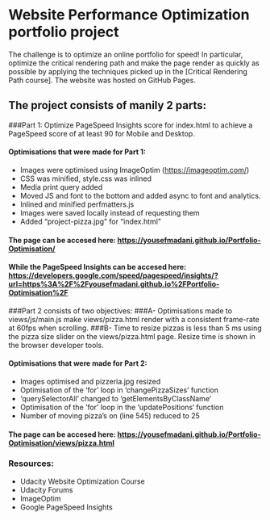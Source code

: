 # Website Performance Optimization portfolio project

The challenge is to optimize an online portfolio for speed! In particular, optimize the critical rendering path and make the page render as quickly as possible by applying the techniques picked up in the [Critical Rendering Path course]. The website was hosted on GitHub Pages.


## The project consists of manily 2 parts:

###Part 1: Optimize PageSpeed Insights score for index.html to achieve a PageSpeed score of at least 90 for Mobile and Desktop.

#### Optimisations that were made for Part 1: 
- Images were optimised using ImageOptim (https://imageoptim.com/) 
- CSS was minified, style.css was inlined 
- Media print query added 
- Moved JS and font to the bottom and added async to font and analytics. 
- Inlined and minified perfmatters.js 
- Images were saved locally instead of requesting them 
- Added “project-pizza.jpg” for “index.html”

#### The page can be accesed here: https://yousefmadani.github.io/Portfolio-Optimisation/

#### While the PageSpeed Insights can be accesed here: https://developers.google.com/speed/pagespeed/insights/?url=https%3A%2F%2Fyousefmadani.github.io%2FPortfolio-Optimisation%2F



###Part 2 consists of two objectives:
###A- Optimisations made to views/js/main.js make views/pizza.html render with a consistent frame-rate at 60fps when scrolling. 
###B- Time to resize pizzas is less than 5 ms using the pizza size slider on the views/pizza.html page. Resize time is shown in the browser developer tools.

#### Optimisations that were made for Part 2:
- Images optimised and pizzeria.jpg resized
- Optimisation of the ‘for’ loop in ‘changePizzaSizes’ function
- ‘querySelectorAll’ changed to ‘getElementsByClassName’
- Optimisation of the ‘for’ loop in the ‘updatePositions‘ function 
- Number of moving pizza’s on (line 545) reduced to 25

#### The page can be accesed here: https://yousefmadani.github.io/Portfolio-Optimisation/views/pizza.html

### Resources:
- Udacity Website Optimization Course
- Udacity Forums
- ImageOptim
- Google PageSpeed Insights 
